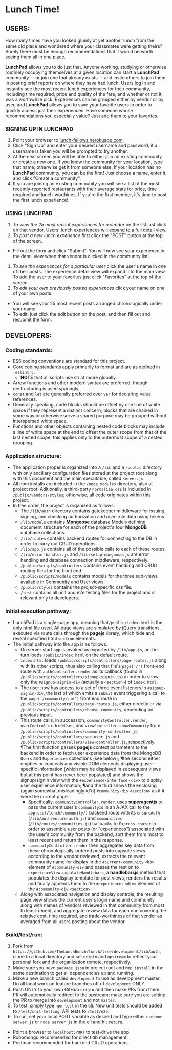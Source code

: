 # Lunch Time!

## USERS:
How many times have you looked glumly at yet another lunch from the same old place and wondered where your classmates were getting theirs?  Surely there must be enough recommendations that it would be worth seeing them all in one place.

**LunchPad** allows you to do just that.  Anyone working, studying or otherwise routinely occupying themselves at a given location can start a **LunchPad** community -- or join one that already exists -- and invite others to join them in posting brief reports on where they have had lunch.  Users log in and instantly see the most recent lunch experiences for their community, including time required, price and quality of the fare, and whether or not it was a worthwhile pick.  Experiences can be grouped either by vendor or by user, and **LunchPad** allows you to save your favorite users in order to quickly access just their experiences.  Have someone whose recommendations you especially value?  Just add them to your favorites.

### SIGNING UP IN LUNCHPAD
1. Point your browser to [lunch-fellows.herokuapp.com](https://lunch-fellows.herokuapp.com).  
1. Click "Sign Up" and enter your desired username and password; if a username is taken you will be prompted to try another.
1. At the next screen you will be able to either join an existing community or create a new one.  If you know the community for your location, type that name; otherwise get it from someone else.  If your location has no **LunchPad** community, you can be the first!  Just choose a name, enter it, and click "Create a community".
1. If you are joining an existing community you will see a list of the most recently-reported restaurants with their average stats for price, time required and lunch-worthines.  If you're the first member, it's time to post the first lunch experience!  

### USING LUNCHPAD
1. *To view the 25 most recent experiences for a vendor* on the list just click on that vendor.  Users' lunch experiences will expand to a full detail view.
1. *To post a new lunch experience* first click the "POST" button at the top of the screen.  
  - Fill out the form and click "Submit".  You will now see your experience in the detail view when that vendor is clicked in the community list.
1. *To see the experiences for a particular user* click the user's name in one of their posts.  The experience detail view will expand into the main view. To add the user to your favorites just click "Favorites" at the top of the screen.
1. *To edit your own previously posted experiences* click your name on one of your own posts.
  - You will see your 25 most recent posts arranged chronologically under your name.
  - To edit, just click the edit button on the post, and then fill out and resubmit the form.

## DEVELOPERS:

### Coding standards:
- ES6 coding conventions are standard for this project.
- Core coding standards apply primarily to format and are as defined in `.eslintrc`.
  - **NOTE** that all scripts use strict mode globally.
- Arrow functions and other modern syntax are preferred, though destructuring is used sparingly.
- `const` and `let` are generally preferred over `var` for declaring value references.
- Generally speaking, code blocks should be offset by one line of white space if they represent a distinct concern; blocks that are chained in some way or otherwise serve a shared purpose may be grouped without interspersed white space.
- Functions and other objects containing nested code blocks may include a line of white space at the end to offset the outer scope from that of the last nested scope; this applies only to the outermost scope of a nested grouping.

### Application structure:
- The application proper is organized into a `/lib` and a `/public` directory with only ancillary configuration files stored at the project root along with this document and the main executable, called `server.js`
- All npm installs are included in the `/node_modules` directory, also at project root.  Aditionally, a third-party `normalize.css` is included in `/public/vendors/styles`; otherwise, all code originates within this project.
- In tree order, the project is organized as follows:
  - The `/lib/auth` directory contains gatekeeper middleware for issuing, signing, and checking authorization and user-role data using tokens.
  - `/lib/models` contains **Mongoose** database Models defining document structure for each of the project's four **MongoDB** database collections.
  - `/lib/routes` contains backend routes for connecting to the DB in order to carry out CRUD operations.
  - `/lib/app.js` contains all of the possible calls to each of these routes.
  - `/lib/error-handler.js` and `/lib/setup-mongoose.js` are error handling and database connection middleware, respectively.
  - `/public/scripts/controllers` contains event handling and CRUD routing files for the front end.
  - `/public/scripts/models` contains models for the three sub-views available in Community and User views.
  - `/public/styles` contains the project-specific css file.
  - `/test` contains all unit and e2e testing files for the project and is relevant only to developers.

### Initial execution pathway:
- LunchPad is a single-page app, meaning that`/public/index.html` is the only html file used.  All page views are simulated by jQuery transitions, executed via route calls through the **pagejs** library, which hide and reveal specified html `section` elements.
- The initial pathway into the app is as follows:
  - On server start `app` is invoked as exported by `/lib/app.js`, and in turn loads `/public/index.html` on the default route.
  - `index.html` loads `/public/scripts/controllers/page-routes.js` along with its other scripts, thus also calling that file's `page('/')` front-end route with `authController.render` as its callback (found in `/public/scripts/controllers/signup-signin.js`) in order to show only the `#signup-signin-div` (actually a `<section>`) of `index.html`.
  - The user now has access to a set of three event listeners in `#signup-signin-div`, the last of which emits a `submit` event triggering a call to the `page('/community/:id')` front end route in `/public/scripts/controllers/page-routes.js`, either directly or via `/public/scripts/controllers/choose-community`, depending on previous input.
  - This route calls, in succession, `communityController.render`, `userController.hideUser`, and `viewController.showCommunity` from `/public/scripts/controllers/community-controller.js`, `/public/scripts/controllers/see-user.js` and `/public/scripts/controllers/view-controller.js`, respectively.  ¶The first function passes **pagejs** context parameters to the backend in order to fetch user experience data from the MongoDB `Users` and `Experiences` collections (see below); ¶the second either empties or conceals any visible DOM elements displaying user-specific information (which may be displayed in subsequent views but at this point has never been populated) and shows the signup/signin view with the `#experience-interface` `<div>` to display user experience information; ¶and the third shows the enclosing (again somewhat misleadingly id'd) `#community-div` `<section>` as if it were the current page.
    - Specifically, `communityController.render`, uses **superagentjs** to pass the current user's `communityId` in an AJAX call to the `app.use(/lunch/community/)` backend route with its `ensureAuth` (`/lib/auth/ensure-auth.js`) and `communities` (`/lib/routes/communities.js`) callbacks to `Express.router` in order to assemble user posts (or "experiences") associated with the user's community from the backend, sort them from most to least recent and return them in the response.
    - `communityController.render` then aggregates key data from these chronologically-ordered posts into capsule views according to the vendor reviewed, extracts the relevant community name for display in the `#current-community` `<h3>` element of `#community-div` and passes the rest on to `experienceView.populateHandlebars`, a **handlebarsjs** method that populates the display template for post views, renders the results and finally appends them to the `#experiences` `<div>` element of the `#community-div` `<section>`.
  - Along with associated navigation and display controls, the resulting page view shows the current user's login name and community along with  names of vendors reviewed in that community from most to least-recent, and aggregate review data for each one covering the relative cost, time required, and trade-worthiness of that vendor as averaged from all users posting about the vendor.

### Build/test/run:
1. Fork from `https://github.com/TheLunchBunch/lunch/tree/development/lib/auth`, clone to a local directory and set `origin` and `upstream` to reflect your personal fork and the organization remote, respectively.
1. Make sure you have `package.json` in project root and `nmp install` in the same destination to get all dependencies up and running.
1. Make a new branch called `development` to use as development master.  Do all local work on feature branches off of `development` ONLY.
1. Push ONLY to your own GitHub `origin` and then make PRs from there.  PR will automatically redirect to the upstream; make sure you are setting the PR to merge into `development` and not `master`.
1. To test, simply type `npm test` in the cli.  New unit tests should be added to `/test/unit-testing`, API tests to `/test/e2e`.
1. To run, set your local PORT variable as desired and type either `nodemon server.js` or `node server.js` in the cli and hit `return`.
  - Point a browser to `localhost:PORT` to test-drive the app.  
  - Robomongo recommended for direct db management.
  - Postman recommended for backend CRUD operations.
